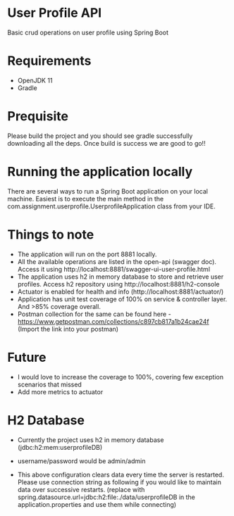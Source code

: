 # User Profile API
Basic crud operations on user profile using Spring Boot

# Requirements
- OpenJDK 11
- Gradle

# Prequisite
Please build the project and you should see gradle successfully downloading all the deps. Once build is success we are good to go!!

# Running the application locally
There are several ways to run a Spring Boot application on your local machine. Easiest is to execute the main method in the com.assignment.userprofile.UserprofileApplication class from your IDE.

# Things to note
- The application will run on the port 8881 locally.
- All the available operations are listed in the open-api (swagger doc). Access it using http://localhost:8881/swagger-ui-user-profile.html
- The application uses h2 in memory database to store and retrieve user profiles. Access h2 repository using http://localhost:8881/h2-console
- Actuator is enabled for health and info (http://localhost:8881/actuator/)
- Application has unit test coverage of 100% on service & controller layer. And >85% coverage overall.
- Postman collection for the same can be found here - https://www.getpostman.com/collections/c897cb817a1b24cae24f (Import the link into your postman)

# Future
- I would love to increase the coverage to 100%, covering few exception scenarios that missed
- Add more metrics to actuator

# H2 Database
- Currently the project uses h2 in memory database (jdbc:h2:mem:userprofileDB)
- username/password would be admin/admin

- This above configuration clears data every time the server is restarted. Please use connection string as following if you would like to maintain data over successive restarts. (replace with spring.datasource.url=jdbc:h2:file:./data/userprofileDB in the application.properties and use them while connecting)
